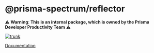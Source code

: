 # @prisma-spectrum/reflector

⚠️ **Warning: This is an internal package, which is owned by the Prisma Developer Productivity Team** ⚠️

[![trunk](https://github.com/prisma/utils-node/actions/workflows/trunk.yml/badge.svg)](https://github.com/prisma/utils-node/actions/workflows/trunk.yml)

[Documentation](https://paka.dev/npm/@prisma-spectrum/reflector)
